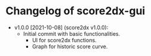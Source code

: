 # Changelog of score2dx-gui

* v1.0.0 [2021-10-08] (score2dx v1.0.0):
    * Initial commit with basic functionalities.
        * UI for score2dx functions.
        * Graph for historic score curve.
